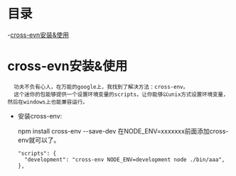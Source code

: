 # 目录 

-[cross-evn安装&使用](#cross-evn安装&使用)

# cross-evn安装&使用

```
  功夫不负有心人，在万能的google上，我找到了解决方法：cross-env。
  这个迷你的包能够提供一个设置环境变量的scripts，让你能够以unix方式设置环境变量，然后在windows上也能兼容运行。

```

- 安装cross-env:

  npm install cross-env --save-dev
  在NODE_ENV=xxxxxxx前面添加cross-env就可以了。

  ```例子
  "scripts": {
    "development": "cross-env NODE_ENV=development node ./bin/aaa",
  },
  ```

